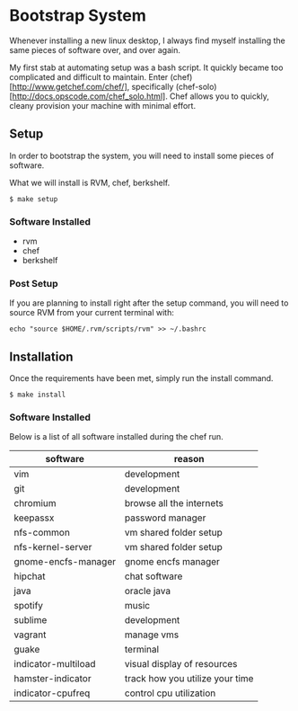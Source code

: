 # Bootstrap System
Whenever installing a new linux desktop, I always find myself installing the same pieces of software over, and over again.

My first stab at automating setup was a bash script.  It quickly became too complicated and difficult to maintain.  Enter (chef)[http://www.getchef.com/chef/], specifically (chef-solo)[http://docs.opscode.com/chef_solo.html].  Chef allows you to quickly, cleany provision your machine with minimal effort.

## Setup
In order to bootstrap the system, you will need to install some pieces of software.

What we will install is RVM, chef, berkshelf.

```
$ make setup
```

### Software Installed
* rvm
* chef
* berkshelf

### Post Setup
If you are planning to install right after the setup command, you will need to source RVM from your current terminal with:

```
echo "source $HOME/.rvm/scripts/rvm" >> ~/.bashrc
```

## Installation
Once the requirements have been met, simply run the install command.

```
$ make install
```

### Software Installed
Below is a list of all software installed during the chef run.

| software            | reason                          |
| ------------------- | ------------------------------- |
| vim                 | development                     |
| git                 | development                     |
| chromium            | browse all the internets        |
| keepassx            | password manager                |
| nfs-common          | vm shared folder setup          |
| nfs-kernel-server   | vm shared folder setup          |
| gnome-encfs-manager | gnome encfs manager             |
| hipchat             | chat software                   |
| java                | oracle java                     |
| spotify             | music                           |
| sublime             | development                     |
| vagrant             | manage vms                      |
| guake               | terminal                        |
| indicator-multiload | visual display of resources     |
| hamster-indicator   | track how you utilize your time |
| indicator-cpufreq   | control cpu utilization         |
